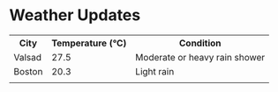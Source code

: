 # Weather Updates

<!-- WEATHER-UPDATE-START -->
<table><tr><th>City</th><th>Temperature (°C)</th><th>Condition</th></tr><tr><td>Valsad</td><td>27.5</td><td>Moderate or heavy rain shower</td></tr><tr><td>Boston</td><td>20.3</td><td>Light rain</td></tr><tr><td></td><td></td><td></td></tr></table>
<!-- WEATHER-UPDATE-END -->

